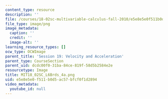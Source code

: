 ```yaml
---
content_type: resource
description: ''
file: /courses/18-02sc-multivariable-calculus-fall-2010/e5e8e5e0f511b0d5ac57bfcf0f1d2894_MIT18_02SC_L6Brds_4a.png
file_type: image/png
image_metadata:
  caption: ''
  credit: ''
  image-alt: ''
learning_resource_types: []
ocw_type: OCWImage
parent_title: 'Session 19: Velocity and Acceleration'
parent_type: CourseSection
parent_uid: dcdc00f0-31ba-84ce-819f-58d5b2584e2e
resourcetype: Image
title: MIT18_02SC_L6Brds_4a.png
uid: e5e8e5e0-f511-b0d5-ac57-bfcf0f1d2894
video_metadata:
  youtube_id: null
---
```

